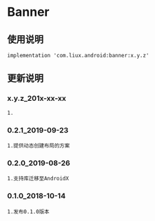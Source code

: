 Banner
===

使用说明
---
```
implementation 'com.liux.android:banner:x.y.z'
```

更新说明
---
### x.y.z_201x-xx-xx
    1.

### 0.2.1_2019-09-23
    1.提供动态创建布局的方案

### 0.2.0_2019-08-26
    1.支持库迁移至AndroidX

### 0.1.0_2018-10-14
    1.发布0.1.0版本